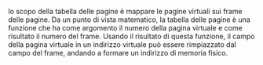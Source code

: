 lo scopo della tabella delle pagine è mappare le pagine virtuali sui frame delle pagine. Da un punto di vista matematico, la tabella delle pagine è una funzione che ha come argomento il numero della pagina virtuale e come risultato il numero del frame. Usando il risultato di questa funzione, il campo della pagina virtuale in un indirizzo virtuale può essere rimpiazzato dal campo del frame, andando a formare un indirizzo di memoria fisico.